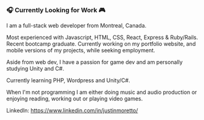 ### 🎧 Currently Looking for Work 🎮

I am a full-stack web developer from Montreal, Canada.

Most experienced with Javascript, HTML, CSS, React, Express & Ruby/Rails. Recent bootcamp graduate.
Currently working on my portfolio website, and mobile versions of my projects, while seeking employment. 

Aside from web dev, I have a passion for game dev and am personally studying Unity and C#.

Currently learning PHP, Wordpress and Unity/C#.

When I'm not programming I am either doing music and audio production or enjoying reading, working out or playing video games.

LinkedIn: https://www.linkedin.com/in/justinmoretto/
